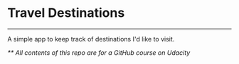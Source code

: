 # Travel Destinations
---

A simple app to keep track of destinations I'd like to visit.

_** All contents of this repo are for a GitHub course on Udacity_
